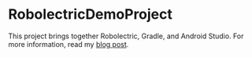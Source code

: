 RobolectricDemoProject
======================

This project brings together Robolectric, Gradle, and Android Studio. For more information, read my [blog post](http://www.peterfriese.de/android-testing-with-robolectric/).


